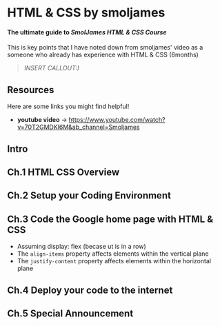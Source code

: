 # HTML & CSS by smoljames

#### The ultimate guide to *SmolJames HTML & CSS Course* 

This is key points that I have noted down from smoljames' video as a someone who already has experience with HTML & CSS (6months)

> *INSERT CALLOUT:)*

## Resources

Here are some links you might find helpful!

* **youtube video** -> https://www.youtube.com/watch?v=70T2GMDKl6M&ab_channel=Smoljames


## Intro

## Ch.1 HTML CSS Overview

## Ch.2 Setup your Coding Environment

## Ch.3 Code the Google home page with HTML & CSS

- Assuming display: flex (becase ut is in a row)
- The `align-items` property affects elements within the vertical plane
- The `justify-content` property affects elements within the horizontal plane
## Ch.4 Deploy your code to the internet

## Ch.5 Special Announcement

